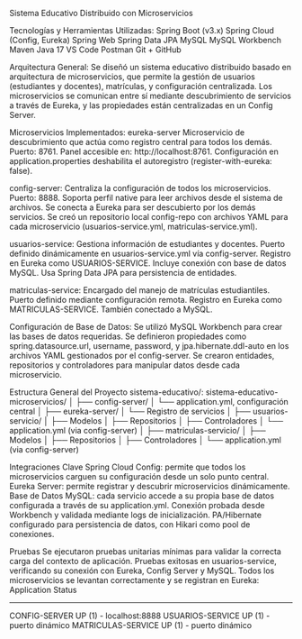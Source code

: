 Sistema Educativo Distribuido con Microservicios

Tecnologías y Herramientas Utilizadas:
Spring Boot (v3.x)
Spring Cloud (Config, Eureka)
Spring Web
Spring Data JPA
MySQL
MySQL Workbench
Maven
Java 17
VS Code
Postman
Git + GitHub

Arquitectura General:
Se diseñó un sistema educativo distribuido basado en arquitectura de microservicios, que permite la gestión de usuarios (estudiantes y docentes), matrículas, y configuración centralizada. Los microservicios se comunican entre sí mediante descubrimiento de servicios a través de Eureka, y las propiedades están centralizadas en un Config Server.

Microservicios Implementados:
eureka-server
Microservicio de descubrimiento que actúa como registro central para todos los demás.
Puerto: 8761.
Panel accesible en: http://localhost:8761.
Configuración en application.properties deshabilita el autoregistro (register-with-eureka: false).

config-server:
Centraliza la configuración de todos los microservicios.
Puerto: 8888.
Soporta perfil native para leer archivos desde el sistema de archivos.
Se conecta a Eureka para ser descubierto por los demás servicios.
Se creó un repositorio local config-repo con archivos YAML para cada microservicio (usuarios-service.yml, matriculas-service.yml).

usuarios-service:
Gestiona información de estudiantes y docentes.
Puerto definido dinámicamente en usuarios-service.yml vía config-server.
Registro en Eureka como USUARIOS-SERVICE.
Incluye conexión con base de datos MySQL.
Usa Spring Data JPA para persistencia de entidades.

matriculas-service:
Encargado del manejo de matrículas estudiantiles.
Puerto definido mediante configuración remota.
Registro en Eureka como MATRICULAS-SERVICE.
También conectado a MySQL.

Configuración de Base de Datos:
Se utilizó MySQL Workbench para crear las bases de datos requeridas.
Se definieron propiedades como spring.datasource.url, username, password, y jpa.hibernate.ddl-auto en los archivos YAML gestionados por el config-server.
Se crearon entidades, repositorios y controladores para manipular datos desde cada microservicio.

Estructura General del Proyecto sistema-educativo/:
sistema-educativo-microservicios/
│
├── config-server/
│   └── application.yml, configuración central
│
├── eureka-server/
│   └── Registro de servicios
│
├── usuarios-servicio/
│   ├── Modelos
│   ├── Repositorios
│   ├── Controladores
│   └── application.yml (via config-server)
│
├── matriculas-servicio/
│   ├── Modelos
│   ├── Repositorios
│   ├── Controladores
│   └── application.yml (via config-server)

Integraciones Clave
Spring Cloud Config: permite que todos los microservicios carguen su configuración desde un solo punto central.
Eureka Server: permite registrar y descubrir microservicios dinámicamente.
Base de Datos MySQL: cada servicio accede a su propia base de datos configurada a través de su application.yml.
Conexión probada desde Workbench y validada mediante logs de inicialización.
PA/Hibernate configurado para persistencia de datos, con Hikari como pool de conexiones.

Pruebas
Se ejecutaron pruebas unitarias mínimas para validar la correcta carga del contexto de aplicación.
Pruebas exitosas en usuarios-service, verificando su conexión con Eureka, Config Server y MySQL.
Todos los microservicios se levantan correctamente y se registran en Eureka:
Application           Status
-------------------   ------------------------
CONFIG-SERVER         UP (1) - localhost:8888
USUARIOS-SERVICE      UP (1) - puerto dinámico
MATRICULAS-SERVICE    UP (1) - puerto dinámico